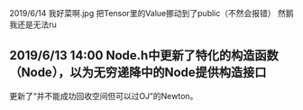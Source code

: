 2019/6/14
我好菜啊.jpg
把Tensor里的Value挪动到了public（不然会报错）
然鹅我还是无法ru

2019/6/13 14:00
Node.h中更新了特化的构造函数（Node<Tensor>），以为无穷递降中的Node提供构造接口
  ----
更新了“并不能成功回收空间但可以过OJ”的Newton。
